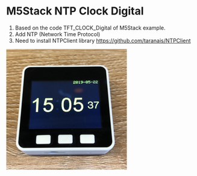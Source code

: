 # M5Stack NTP Clock Digital

  1. Based on the code TFT_CLOCK_Digital of M5Stack example.
  2. Add NTP (Network Time Protocol)
  3. Need to install NTPClient library https://github.com/taranais/NTPClient

  <img src="./ntp_clock.jpg" width="320" height="320">